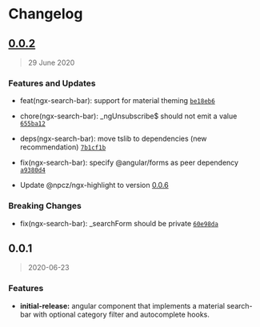 # Changelog

## [0.0.2](https://github.com/abdes/happy-coding/compare/ngx-search-bar-ngx-search-bar-0.0.1...ngx-search-bar-0.0.2)

> 29 June 2020

### Features and Updates

- feat(ngx-search-bar): support for material theming [`be18eb6`](https://github.com/abdes/happy-coding/commit/be18eb687df80a27f690f783c704df6e4c8981f2)
- chore(ngx-search-bar): \_ngUnsubscribe\$ should not emit a value [`655ba12`](https://github.com/abdes/happy-coding/commit/655ba12e0240e51b3ac24619fd57c9a8e84007da)
- deps(ngx-search-bar): move tslib to dependencies (new recommendation) [`7b1cf1b`](https://github.com/abdes/happy-coding/commit/7b1cf1b52ea39786dbd48dec16bc8dc3768d71f4)
- fix(ngx-search-bar): specify @angular/forms as peer dependency [`a9380d4`](https://github.com/abdes/happy-coding/commit/a9380d45b07adba03aecb2adf59071e5ee466078)

- Update @npcz/ngx-highlight to version [0.0.6](https://github.com/abdes/happy-coding/releases/tag/ngx-highlight-0.0.6)

### Breaking Changes

- fix(ngx-search-bar): \_searchForm should be private [`60e98da`](https://github.com/abdes/happy-coding/commit/60e98daf3cab61cbcda97e225756d0465524dbe5)

## 0.0.1

> 2020-06-23

### Features

- **initial-release:** angular component that implements a material search-bar
  with optional category filter and autocomplete hooks.
